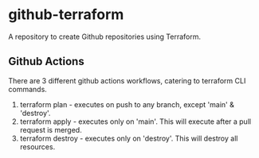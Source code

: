 # github-terraform
A repository to create Github repositories using Terraform.

## Github Actions

There are 3 different github actions workflows, catering to terraform CLI commands.

1) terraform plan - executes on push to any branch, except 'main' & 'destroy'.
2) terraform apply - executes only on 'main'. This will execute after a pull request is merged.
3) terraform destroy - executes only on 'destroy'. This will destroy all resources.

